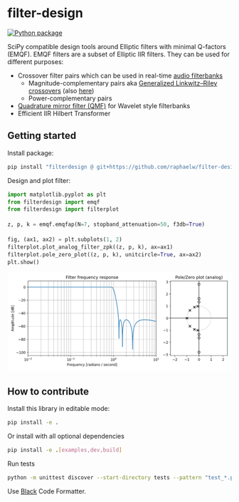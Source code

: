 # filter-design

[![Python package](https://github.com/raphaelw/emqf-filter-design/actions/workflows/python-package.yml/badge.svg)](https://github.com/raphaelw/emqf-filter-design/actions/workflows/python-package.yml)

SciPy compatible design tools around Elliptic filters with minimal Q-factors (EMQF). EMQF filters are a subset of Elliptic IIR filters. They can be used for different purposes:
- Crossover filter pairs which can be used in real-time [audio filterbanks](https://doi.org/10.1109/78.469858)
    - Magnitude-complementary pairs aka [Generalized Linkwitz–Riley crossovers](https://www.native-instruments.com/fileadmin/ni_media/downloads/pdf/VAFilterDesign_2.1.0.pdf) (also [here](https://www.researchgate.net/profile/Ljiljana-Milic/publication/224633975_Magnitude_Complementary_Digital_Filter_Pairs_as_Loudspeaker_Crossovers/links/559fe43908ae5ab90245a34a/Magnitude-Complementary-Digital-Filter-Pairs-as-Loudspeaker-Crossovers.pdf))
    - Power-complementary pairs
- [Quadrature mirror filter (QMF)](https://en.wikipedia.org/wiki/Quadrature_mirror_filter) for Wavelet style filterbanks
- Efficient IIR Hilbert Transformer

## Getting started

Install package:

```sh
pip install "filterdesign @ git+https://github.com/raphaelw/filter-design.git"
```

Design and plot filter:

```python
import matplotlib.pyplot as plt
from filterdesign import emqf
from filterdesign import filterplot

z, p, k = emqf.emqfap(N=7, stopband_attenuation=50, f3db=True)

fig, (ax1, ax2) = plt.subplots(1, 2)
filterplot.plot_analog_filter_zpk((z, p, k), ax=ax1)
filterplot.pole_zero_plot((z, p, k), unitcircle=True, ax=ax2)
plt.show()
```

![Frequency and pole/zero plot](./examples/img/emqf_freq_zpk.png)

## How to contribute

Install this library in editable mode:

```sh
pip install -e .
```

Or install with all optional dependencies
```sh
pip install -e .[examples,dev,build]
```

Run tests

```sh
python -m unittest discover --start-directory tests --pattern "test_*.py" --verbose
```

Use [Black](https://github.com/psf/black) Code Formatter.
